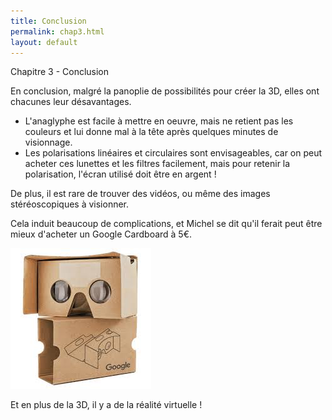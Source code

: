 ```yaml
---
title: Conclusion
permalink: chap3.html
layout: default
---
```


<div class="title-box">Chapitre 3 - Conclusion</div>

En conclusion, malgré la panoplie de possibilités pour créer la 3D, elles ont chacunes leur désavantages.

  - L'anaglyphe est facile à mettre en oeuvre, mais ne retient pas les couleurs et lui donne mal à la tête après quelques minutes de visionnage. 
  - Les polarisations linéaires et circulaires sont envisageables, car on peut acheter ces lunettes et les filtres facilement, mais pour retenir la polarisation, l'écran utilisé doit être en argent !
  
De plus, il est rare de trouver des vidéos, ou même des images stéréoscopiques à visionner.
  
Cela induit beaucoup de complications, et Michel se dit qu'il ferait peut être mieux d'acheter un Google Cardboard à 5€. 

![LA SOLUTION](assets/img/cardboard.jpeg)

Et en plus de la 3D, il y a de la réalité virtuelle !
